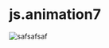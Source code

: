 # js.animation7

![safsafsaf](https://github.com/user-attachments/assets/0f4e9d5e-a14c-4a63-aa34-023861394a26)
